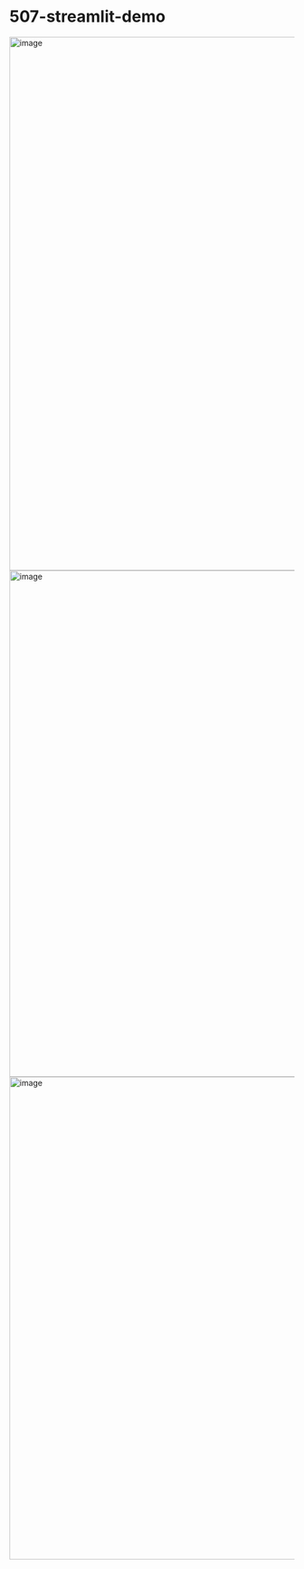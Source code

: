 # 507-streamlit-demo


<img width="944" alt="image" src="https://github.com/user-attachments/assets/98c230d2-8010-46b6-83fe-d4a69fab27c5">

<img width="896" alt="image" src="https://github.com/user-attachments/assets/02a7e627-21ec-4279-9a21-3a3dc0be5c1f">

<img width="854" alt="image" src="https://github.com/user-attachments/assets/147f33bd-9b6c-4dec-a02e-98d4e6d18e82">


